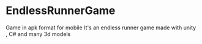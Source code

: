 # EndlessRunnerGame
Game in apk format for mobile
It's an endless runner game made with unity , C# and many 3d models
